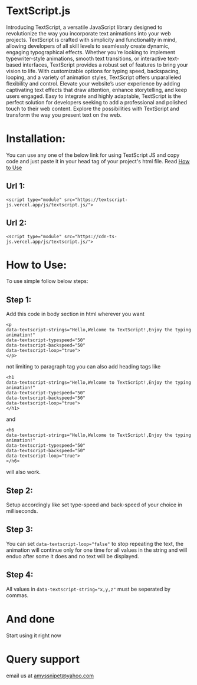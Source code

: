 # TextScript.js

Introducing TextScript, a versatile JavaScript library designed to revolutionize the way you incorporate text animations into your web projects. TextScript is crafted with simplicity and functionality in mind, allowing developers of all skill levels to seamlessly create dynamic, engaging typographical effects. Whether you're looking to implement typewriter-style animations, smooth text transitions, or interactive text-based interfaces, TextScript provides a robust set of features to bring your vision to life. With customizable options for typing speed, backspacing, looping, and a variety of animation styles, TextScript offers unparalleled flexibility and control. Elevate your website’s user experience by adding captivating text effects that draw attention, enhance storytelling, and keep users engaged. Easy to integrate and highly adaptable, TextScript is the perfect solution for developers seeking to add a professional and polished touch to their web content. Explore the possibilities with TextScript and transform the way you present text on the web.

# Installation:
You can use any one of the below link for using TextScript JS and copy code and just paste it in your head tag of your project's html file. Read [How to Use](https://github.com/amyssnippet/textscript.js/edit/main/README.md#how-to-use)
## Url 1:
```
<script type="module" src="https://textscript-js.vercel.app/js/textscript.js/">
```
## Url 2:
```
<script type="module" src="https://cdn-ts-js.vercel.app/js/textscript.js/">
```

# How to Use:

To use simple follow below steps:
## Step 1: 
Add this code in body section in html wherever you want
```
<p
data-textscript-strings="Hello,Welcome to TextScript!,Enjoy the typing animation!"
data-textscript-typespeed="50"
data-textscript-backspeed="50"
data-textscript-loop="true">
</p>
```
not limiting to paragraph tag you can also add heading tags like
```
<h1
data-textscript-strings="Hello,Welcome to TextScript!,Enjoy the typing animation!"
data-textscript-typespeed="50"
data-textscript-backspeed="50"
data-textscript-loop="true">
</h1>
```
and
```
<h6
data-textscript-strings="Hello,Welcome to TextScript!,Enjoy the typing animation!"
data-textscript-typespeed="50"
data-textscript-backspeed="50"
data-textscript-loop="true">
</h6>
```
will also work.
## Step 2: 
Setup accordingly like set type-speed and back-speed of your choice in milliseconds.
## Step 3:
You can set
`data-textscript-loop="false"`
to stop repeating the text, the animation will continue only for one time for all values in the string and will enduo after some it does and no text will be displayed.
## Step 4:
All values in
`data-textscript-string="x,y,z"`
must be seperated by commas.

# And done
Start using it right now

# Query support
email us at amyssnipet@yahoo.com
